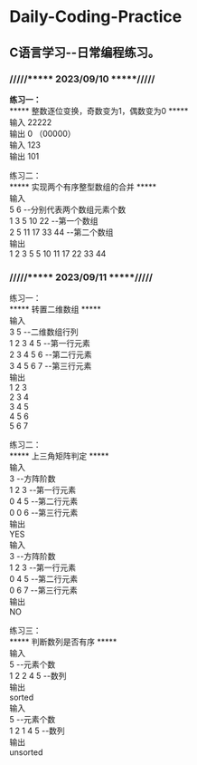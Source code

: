 # Daily-Coding-Practice
## C语言学习--日常编程练习。<br>

### /////*****  2023/09/10  *****/////<br>
__练习一：__<br>
*****  整数逐位变换，奇数变为1，偶数变为0  *****<br>
输入	22222<br>
输出	0	（00000）<br>
输入	123<br>
输出	101<br>

练习二：<br>
*****  实现两个有序整型数组的合并  *****<br>
输入<br>
5 6				--分别代表两个数组元素个数<br>
1 3 5 10 22		--第一个数组<br>
2 5 11 17 33 44	--第二个数组<br>
输出<br>
1 2 3 5 5 10 11 17 22 33 44<br>

### /////*****  2023/09/11  *****/////<br>
练习一：<br>
*****		转置二维数组		*****<br>
输入<br>
3 5		--二维数组行列<br>
1 2 3 4 5 --第一行元素<br>
2 3 4 5 6 --第二行元素<br>
3 4 5 6 7 --第三行元素<br>
输出<br>
1 2 3<br>
2 3 4<br>
3 4 5<br>
4 5 6<br>
5 6 7<br>

练习二：<br>
*****		上三角矩阵判定		*****<br>
输入<br>
3			--方阵阶数<br>
1 2 3 --第一行元素<br>
0 4 5 --第二行元素<br>
0 0 6 --第三行元素<br>
输出<br>
YES<br>
输入<br>
3			--方阵阶数<br>
1 2 3 --第一行元素<br>
0 4 5 --第二行元素<br>
0 6 7 --第三行元素<br>
输出<br>
NO<br>

练习三：<br>
*****		判断数列是否有序		*****<br>
输入<br>
5				--元素个数<br>
1 2 2 4 5		--数列<br>
输出<br>
sorted<br>
输入<br>
5				--元素个数<br>
1 2 1 4 5		--数列<br>
输出<br>
unsorted<br>
